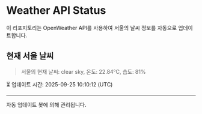 
# Weather API Status

이 리포지토리는 OpenWeather API를 사용하여 서울의 날씨 정보를 자동으로 업데이트합니다.

## 현재 서울 날씨
> 서울의 현재 날씨: clear sky, 온도: 22.84°C, 습도: 81%

⏳ 업데이트 시간: 2025-09-25 10:10:12 (UTC)

---
자동 업데이트 봇에 의해 관리됩니다.
